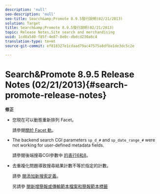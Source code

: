 ```yaml
---
description: 'null'
seo-description: 'null'
seo-title: Search&amp;Promote 8.9.5發行說明(02/21/2013)
solution: Target
title: Search&amp;Promote 8.9.5發行說明(02/21/2013)
topic: Release Notes,Site search and merchandising
uuid: 1cd8a540-f85f-4e87-8e0c-dbdcd230a6c4
translation-type: tm+mt
source-git-commit: ef818327e1cdaad79ac47575a8dfba1de3dc5c2e

---
```



# Search&amp;Promote 8.9.5 Release Notes (02/21/2013){#search-promote-release-notes}

**修正**

* 您現在可以動態重新排列 Facet。

   請參閱[關於 Facet 軌](../c-about-design-menu/c-about-facet-rails.md#concept_1FDC8BCDFFC84A0889DA670F63D5F6DB)。

* The backend search CGI parameters `sp_d_#` and `sp_date_range_#` were not working for user-defined metadata fields.

   請參閱後端搜尋CGI參數中 [的表行6和8](../c-appendices/c-cgiparameters.md#reference_582E85C3886740C98FE88CA9DF7918E8)。

* 去重複化問題導致搜尋結果計數不等於指定的計數。

   請參 [閱添加新搜索定義](../c-about-settings-menu/c-about-searching-menu.md#task_98D3A168AB5D4F30A1ADB6E0D48AB648)。

   另請參 [閱新增簡報或傳輸範本檔案](../c-about-design-menu/c-about-templates.md#task_73199757B6E748CAA604902FF913F012)[和簡報範本標籤](../c-appendices/c-templates.md#reference_F1BBF616BCEC4AD7B2548ECD3CA74C64)


